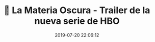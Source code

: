 ---
author_profile: false
title: "🎥 La Materia Oscura - Trailer de la nueva serie de HBO"
description: "🎥 La Materia Oscura - Trailer de la nueva serie de HBO"
excerpt: "🎥 La Materia Oscura - Trailer de la nueva serie de HBO"
header:
  video:
    id: 1yuIE1OYnVI
    provider: youtube
comments: true
date: 2019-07-20 22:06:12
tags:
- Fantasía
- Trailer
categories:
- Vídeo Series
sidebar:
- title: "Menú de Vídeos"
  nav: vteca
---